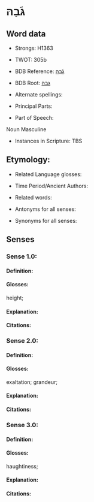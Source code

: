 # גֹּ֫בַהּ

<!-- Status: S2="NeedsEdits" -->
<!-- Lexica used for edits:   -->

## Word data

* Strongs: H1363

* TWOT: 305b

* BDB Reference: [גֹּ֫בַהּ](rc://en/bdb/dict/c.ah.ac)

* BDB Root: [גבה](rc://en/bdb/dict/c.ah.aa)

* Alternate spellings:

* Principal Parts:

* Part of Speech:

Noun Masculine

* Instances in Scripture: TBS

## Etymology:

* Related Language glosses:

* Time Period/Ancient Authors:

* Related words:

* Antonyms for all senses:

* Synonyms for all senses:

## Senses

### Sense 1.0:

#### Definition:

#### Glosses:

height; 

#### Explanation:

#### Citations:



### Sense 2.0:

#### Definition:

#### Glosses:

exaltation; grandeur; 

#### Explanation:

#### Citations:



### Sense 3.0:

#### Definition:

#### Glosses:

haughtiness; 

#### Explanation:

#### Citations:



